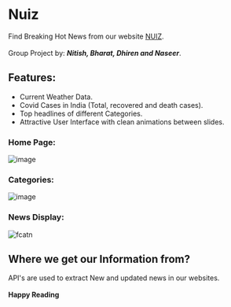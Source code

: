 # Nuiz

Find Breaking Hot News from our website [NUIZ](https://nuiz.herokuapp.com/home).
<br /><br />
Group Project by:  ***Nitish, Bharat, Dhiren and Naseer***.

## Features:
* Current Weather Data.
* Covid Cases in India (Total, recovered and death cases).
* Top headlines of different Categories.
* Attractive User Interface with clean animations between slides.
### Home Page:
![image](https://user-images.githubusercontent.com/72650394/124960147-a58a6400-e039-11eb-86bf-19d4b1680769.png)
### Categories:
![image](https://user-images.githubusercontent.com/72650394/124960378-e4b8b500-e039-11eb-8088-1b32194b74d3.png)
### News Display:
![fcatn](https://user-images.githubusercontent.com/72650394/124983922-37a06580-e056-11eb-962d-c395216a3fbf.gif)



## Where we get our Information from?
API's are used to extract New and updated news in our websites.
<br />
<br />
**Happy Reading**

